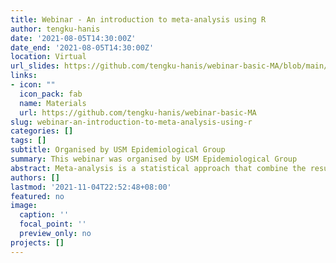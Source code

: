 ```yaml
---
title: Webinar - An introduction to meta-analysis using R
author: tengku-hanis
date: '2021-08-05T14:30:00Z'
date_end: '2021-08-05T14:30:00Z'
location: Virtual
url_slides: https://github.com/tengku-hanis/webinar-basic-MA/blob/main/MA-webinar-05-08-2021.pdf
links:
- icon: ""
  icon_pack: fab
  name: Materials
  url: https://github.com/tengku-hanis/webinar-basic-MA
slug: webinar-an-introduction-to-meta-analysis-using-r
categories: []
tags: []
subtitle: Organised by USM Epidemiological Group
summary: This webinar was organised by USM Epidemiological Group
abstract: Meta-analysis is a statistical approach that combine the results of the multiple scientific studies into a pooled result. Meta-analysis is widely used in various research areas, including health and medical sciences. This webinar demonstrated a meta-analysis hands-on using R.
authors: []
lastmod: '2021-11-04T22:52:48+08:00'
featured: no
image:
  caption: ''
  focal_point: ''
  preview_only: no
projects: []
---
```

